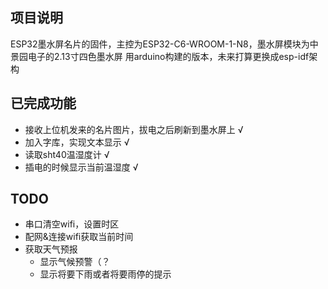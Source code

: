 ## 项目说明
ESP32墨水屏名片的固件，主控为ESP32-C6-WROOM-1-N8，墨水屏模块为中景园电子的2.13寸四色墨水屏
用arduino构建的版本，未来打算更换成esp-idf架构

## 已完成功能
- 接收上位机发来的名片图片，拔电之后刷新到墨水屏上 √
- 加入字库，实现文本显示 √
- 读取sht40温湿度计 √
- 插电的时候显示当前温湿度 √

## TODO
- 串口清空wifi，设置时区
- 配网&连接wifi获取当前时间
- 获取天气预报
  - 显示气候预警（？
  - 显示将要下雨或者将要雨停的提示